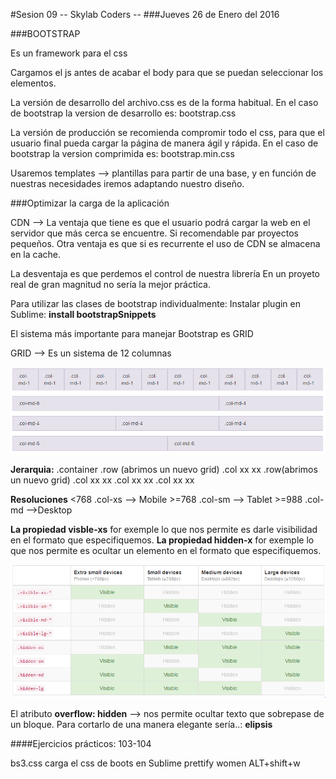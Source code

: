 #Sesion 09 -- Skylab Coders --
###Jueves 26 de Enero del 2016


###BOOTSTRAP

Es un framework para el css

Cargamos el js antes de acabar el body para que se puedan seleccionar los elementos.

La versión de desarrollo del archivo.css es de la forma habitual. 
En el caso de bootstrap la version de desarrollo es: bootstrap.css

La versión de producción se recomienda compromir todo el css, para que el usuario final pueda cargar la página de manera ágil y rápida.
En el caso de bootstrap la version comprimida es: bootstrap.min.css 

Usaremos templates --> plantillas para partir de una base, y en función de nuestras necesidades iremos adaptando nuestro diseño.

###Optimizar la carga de la aplicación

CDN --> La ventaja que tiene es que el usuario podrá cargar la web en el servidor que más cerca se encuentre. Si recomendable par proyectos pequeños.
Otra ventaja es que si es recurrente el uso de CDN se almacena en la cache.

La desventaja es que perdemos el control de nuestra librería
En un proyeto real de gran magnitud no sería la mejor práctica.

Para utilizar las clases de bootstrap individualmente:
Instalar plugin en Sublime: **install bootstrapSnippets**

El sistema más importante para manejar Bootstrap es GRID

GRID --> Es un sistema de 12 columnas 

![grid](img/grid.png)

**Jerarquia:** .container
                .row (abrimos un nuevo grid)
                    .col xx xx
                        .row(abrimos un nuevo grid)
                            .col xx xx
                            .col xx xx
                            .col xx xx

**Resoluciones** <768 .col-xs --> Mobile
             >=768 .col-sm -->  Tablet
             >=988 .col-md -->Desktop

**La propiedad visble-xs** for exemple lo que nos permite es darle visibilidad en el formato que especifiquemos.
**La propiedad hidden-x** for exemple lo que nos permite es ocultar un elemento en el formato que especifiquemos.

![grid](img/responsive.png)

El atributo **overflow: hidden** --> nos permite ocultar texto que sobrepase de un bloque. Para cortarlo de una manera elegante sería..: **elipsis**

####Ejercicios prácticos: 103-104

bs3.css carga el css de boots en Sublime
prettify women
ALT+shift+w



